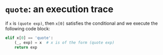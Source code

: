# `quote`: an execution trace
if `x` is `(quote exp)`, then `x[0]` satisfies the conditional and we execute the following code block:
```python
elif x[0] == 'quote':
	(_, exp) = x  # x is of the form (quote exp)
	return exp
```
